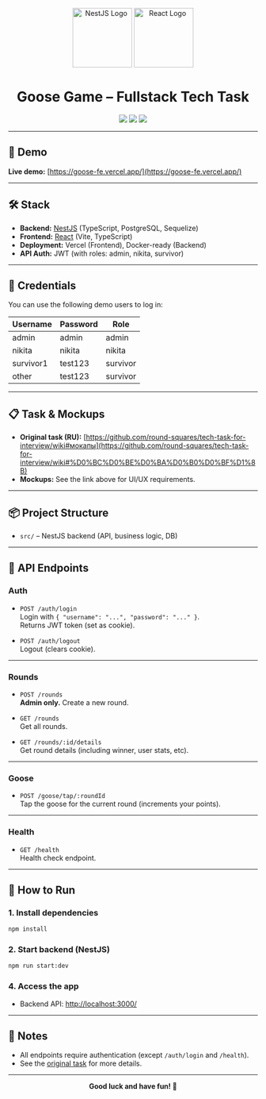 <p align="center">
  <img src="https://nestjs.com/img/logo-small.svg" width="120" alt="NestJS Logo" />
  <img src="https://upload.wikimedia.org/wikipedia/commons/a/a7/React-icon.svg" width="120" alt="React Logo" />
</p>

<h1 align="center">Goose Game – Fullstack Tech Task</h1>

<p align="center">
  <a href="https://nestjs.com/" target="_blank"><img src="https://img.shields.io/badge/backend-NestJS-red?logo=nestjs" /></a>
  <a href="https://react.dev/" target="_blank"><img src="https://img.shields.io/badge/frontend-React-blue?logo=react" /></a>
  <a href="https://goose-fe.vercel.app/" target="_blank"><img src="https://img.shields.io/badge/demo-online-brightgreen" /></a>
</p>

---

## 🚀 Demo

**Live demo:** [https://goose-fe.vercel.app/](https://goose-fe.vercel.app/)

---

## 🛠️ Stack

- **Backend:** [NestJS](https://nestjs.com/) (TypeScript, PostgreSQL, Sequelize)
- **Frontend:** [React](https://react.dev/) (Vite, TypeScript)
- **Deployment:** Vercel (Frontend), Docker-ready (Backend)
- **API Auth:** JWT (with roles: admin, nikita, survivor)

---

## 👤 Credentials

You can use the following demo users to log in:

| Username | Password | Role      |
|----------|----------|-----------|
| admin    | admin    | admin     |
| nikita   | nikita   | nikita    |
| survivor1| test123  | survivor  |
| other    | test123  | survivor  |

---

## 📋 Task & Mockups

- **Original task (RU):** [https://github.com/round-squares/tech-task-for-interview/wiki#мокапы](https://github.com/round-squares/tech-task-for-interview/wiki#%D0%BC%D0%BE%D0%BA%D0%B0%D0%BF%D1%8B)
- **Mockups:** See the link above for UI/UX requirements.

---

## 📦 Project Structure

- `src/` – NestJS backend (API, business logic, DB)

---

## 🔑 API Endpoints

### Auth

- `POST /auth/login`  
  Login with `{ "username": "...", "password": "..." }`.  
  Returns JWT token (set as cookie).

- `POST /auth/logout`  
  Logout (clears cookie).

---

### Rounds

- `POST /rounds`  
  **Admin only.** Create a new round.

- `GET /rounds`  
  Get all rounds.

- `GET /rounds/:id/details`  
  Get round details (including winner, user stats, etc).

---

### Goose

- `POST /goose/tap/:roundId`  
  Tap the goose for the current round (increments your points).

---

### Health

- `GET /health`  
  Health check endpoint.

---

## 🏁 How to Run

### 1. Install dependencies

```bash
npm install
```

### 2. Start backend (NestJS)

```bash
npm run start:dev
```

### 4. Access the app

- Backend API: [http://localhost:3000/](http://localhost:3000/)

---

## 📝 Notes

- All endpoints require authentication (except `/auth/login` and `/health`).
- See the [original task](https://github.com/round-squares/tech-task-for-interview/wiki#%D0%BC%D0%BE%D0%BA%D0%B0%D0%BF%D1%8B) for more details.

---

<p align="center">
  <b>Good luck and have fun! 🦆</b>
</p>
